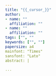 ```yaml
---
title: "{{_cursor_}}"
author:
- name: ""
  affiliation: ""
- name: ""
  affiliation: ""
tags: ["", ""
keywords: ["", ""]
papersize: a4
mainfont: "Times"
sansfont: "Lato"
abstract: |

...
```

